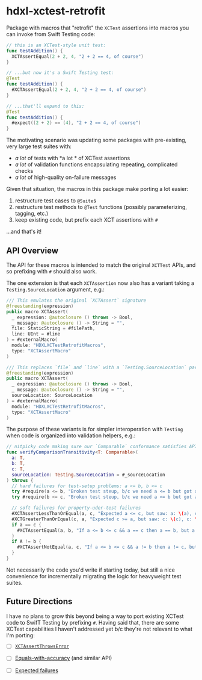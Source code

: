 # hdxl-xctest-retrofit

Package with macros that "retrofit" the `XCTest` assertions into macros you can invoke from Swift Testing code:

```swift
// this is an XCTest-style unit test:
func testAddition() {
  XCTAssertEqual(2 + 2, 4, "2 + 2 == 4, of course")
}

// ...but now it's a Swift Testing test:
@Test
func testAddition() {
  #XCTAssertEqual(2 + 2, 4, "2 + 2 == 4, of course")
}

// ...that'll expand to this:
@Test
func testAddition() {
  #expect((2 + 2) == (4), "2 + 2 == 4, of course")
}
```

The motivating scenario was updating some packages with pre-existing, very large test suites with:

- *a lot* of tests with *a lot * of XCTest assertions
- *a lot* of validation functions encapsulating repeating, complicated checks
- *a lot* of high-quality on-failure messages

Given that situation, the macros in this package make porting a lot easier:

1. restructure test cases to `@Suite`s
2. restructure test methods to `@Test` functions (possibly parameterizing, tagging, etc.)
3. keep existing code, but prefix each XCT assertions with `#`

...and that's it!

## API Overview

The API for these macros is intended to match the original `XCTTest` APIs, and so prefixing with `#` should also work.

The one extension is that each `XCTAssertion` now also has a variant taking a `Testing.SourceLocation` argument, e.g.:

```swift
/// This emulates the original `XCTAssert` signature
@freestanding(expression)
public macro XCTAssert(
  _ expression: @autoclosure () throws -> Bool,
  _ message: @autoclosure () -> String = "",
  file: StaticString = #filePath,
  line: UInt = #line
) = #externalMacro(
  module: "HDXLXCTestRetrofitMacros",
  type: "XCTAssertMacro"
)

/// This replaces `file` and `line` with a `Testing.SourceLocation` parameter
@freestanding(expression)
public macro XCTAssert(
  _ expression: @autoclosure () throws -> Bool,
  _ message: @autoclosure () -> String = "",
  sourceLocation: SourceLocation
) = #externalMacro(
  module: "HDXLXCTestRetrofitMacros",
  type: "XCTAssertMacro"
)
```

The purpose of these variants is for simpler interoperation with `Testing` when code is organized into validation helpers, e.g.:

```swift
// nitpicky code making sure our `Comparable` conformance satisfies API contract
func verifyComparisonTransitivity<T: Comparable>(
  a: T,
  b: T,
  c: T,
  sourceLocation: Testing.SourceLocation = #_sourceLocation
) throws {
  // hard failures for test-setup problems: a <= b, b <= c
  try #require(a <= b, "Broken test steup, b/c we need a <= b but got a: \(a) and b: \(b) ", sourceLocation: sourceLocation)
  try #require(b <= c, "Broken test steup, b/c we need a <= b but got a: \(b) and b: \(c) ", sourceLocation: sourceLocation)

  // soft failures for property-uder-test failures
  #XCTAssertLessThanOrEqual(a, c, "Expected a <= c, but saw: a: \(a), c: \(c)", sourceLocation: sourceLocation)
  #XCTGreaterThanOrEqual(c, a, "Expected c >= a, but saw: c: \(c), c: \(a)", sourceLocation: sourceLocation)
  if a == c {
    #XCTAssertEqual(a, b, "If a <= b <= c && a == c then a == b, but a != b for a: \(a), b: \(b), c: \(c)", sourceLocation)
  }
  if A != b {
    #XCTAssertNotEqual(a, c, "If a <= b <= c && a != b then a != c, but a == c for a: \(a), b: \(b), c: \(c)", sourceLocation)
  }
}
```

Not necessarily the code you'd write if starting today, but still a nice convenience for incrementally migrating the logic for heavyweight test suites.

## Future Directions

I have no plans to grow this beyond being a way to port existing XCTest code to SwifT Testing by prefixing `#`.
Having said that, there are some XCTest capabilities I haven't addressed yet b/c they're not relevant to what I'm porting:

- [ ] [`XCTAssertThrowsError`](https://developer.apple.com/documentation/xctest/xctassertthrowserror(_:_:file:line:_:))
- [ ] [Equals-with-accuracy](https://developer.apple.com/documentation/xctest/xctassertequal(_:_:accuracy:_:file:line:)-6frfw) (and similar API)
- [ ] [Expected failures](https://developer.apple.com/documentation/xctest/expected-failures)

